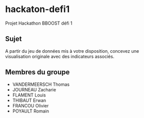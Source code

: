 # hackaton-defi1
Projet Hackathon BBOOST défi 1

## Sujet
A partir du jeu de données mis à votre disposition, concevez une visualisation originale avec des indicateurs associés.

## Membres du groupe
- VANDERMEERSCH Thomas
- JOURNEAU Zacharie
- FLAMENT Louis
- THIBAUT Erwan
- FRANCOU Olivier
- POYAULT Romain
